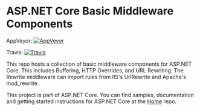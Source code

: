 ASP.NET Core Basic Middleware Components
========

AppVeyor: [![AppVeyor](https://ci.appveyor.com/api/projects/status/02a73gv9gq02jw0j/branch/dev?svg=true)](https://ci.appveyor.com/project/aspnetci/basicmiddleware/branch/dev)

Travis:   [![Travis](https://travis-ci.org/aspnet/BasicMiddleware.svg?branch=dev)](https://travis-ci.org/aspnet/BasicMiddleware)

This repo hosts a collection of basic middleware components for ASP.NET Core. This includes Buffering, HTTP Overrides, and URL Rewriting. 
The Rewrite middleware can import rules from IIS's UrlRewrite and Apache's mod_rewrite.

This project is part of ASP.NET Core. You can find samples, documentation and getting started instructions for ASP.NET Core at the [Home](https://github.com/aspnet/home) repo.
